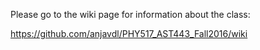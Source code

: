 Please go to the wiki page for information about the class:

  https://github.com/anjavdl/PHY517_AST443_Fall2016/wiki
